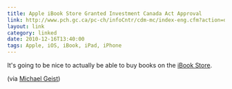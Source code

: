 ```yaml
---
title: Apple iBook Store Granted Investment Canada Act Approval
link: http://www.pch.gc.ca/pc-ch/infoCntr/cdm-mc/index-eng.cfm?action=doc&DocIDCd=CJM101774
layout: link
category: linked
date: 2010-12-16T13:40:00
tags: Apple, iOS, iBook, iPad, iPhone
---
```


It's going to be nice to actually be able to buy books on the [iBook Store](http://www.apple.com/ipad/features/ibooks.html).

(via [Michael Geist](http://www.michaelgeist.ca/content/view/5521/196/ "Apple iBook Store Granted Investment Canada Act Approval"))